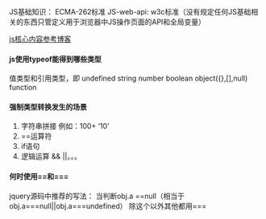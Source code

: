 JS基础知识： ECMA-262标准
JS-web-api: w3c标准（没有规定任何JS基础相关的东西只管定义用于浏览器中JS操作页面的API和全局变量）

[js核心内容参考博客](http://www.cnblogs.com/wangfupeng1988/p/3977924.html)

#### js使用typeof能得到哪些类型
值类型和引用类型，即
undefined
string
number
boolean
object({},[],null)
function

#### 强制类型转换发生的场景
1. 字符串拼接 例如：100+ ‘10’
2. ==运算符
3. if语句
4. 逻辑运算 && ||。。。

#### 何时使用==和===
jquery源码中推荐的写法：
当判断obj.a ==null（相当于obj.a===null||obj.a===undefined）
除这个以外其他都用===